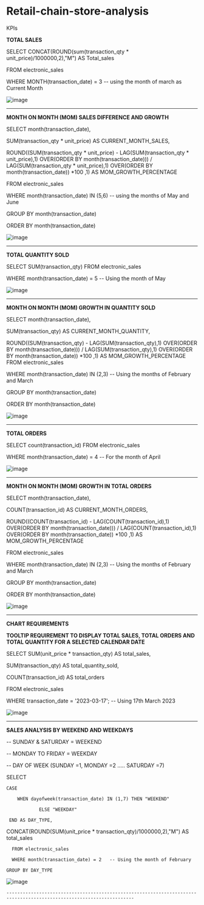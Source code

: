 # Retail-chain-store-analysis
KPIs

**TOTAL SALES**
 
SELECT CONCAT(ROUND(sum(transaction_qty * unit_price)/1000000,2),"M") AS Total_sales

FROM electronic_sales

WHERE  MONTH(transaction_date) = 3 -- using the month of march as Current Month


![image](https://github.com/user-attachments/assets/ee1a4748-258c-44ee-8ff7-f877601c524b)


--------------------------------------------------------------------------------------------------------------------------

**MONTH ON MONTH (MOM) SALES DIFFERENCE AND GROWTH**

SELECT month(transaction_date),

SUM(transaction_qty * unit_price) AS CURRENT_MONTH_SALES,

ROUND((SUM(transaction_qty * unit_price) - LAG(SUM(transaction_qty * unit_price),1) OVER(ORDER BY month(transaction_date))) / LAG(SUM(transaction_qty * unit_price),1) OVER(ORDER BY month(transaction_date)) *100 ,1) AS MOM_GROWTH_PERCENTAGE

FROM electronic_sales

WHERE month(transaction_date) IN (5,6)   -- using the months of May and June

GROUP BY month(transaction_date)

ORDER BY month(transaction_date)

![image](https://github.com/user-attachments/assets/f960394b-1a45-4d01-a7d6-41134b6b3801)

-------------------------------------------------------------------------------------------------------------------------------------

**TOTAL QUANTITY SOLD**

SELECT SUM(transaction_qty) FROM electronic_sales

WHERE month(transaction_date) = 5   -- Using the month of May

![image](https://github.com/user-attachments/assets/fb91bf75-7f75-4b99-a014-62a17aace98b)

--------------------------------------------------------------------------------------------------------------------------------

**MONTH ON MONTH (MOM) GROWTH IN QUANTITY SOLD**

SELECT month(transaction_date),

SUM(transaction_qty) AS CURRENT_MONTH_QUANTITY,

ROUND((SUM(transaction_qty) - LAG(SUM(transaction_qty),1) OVER(ORDER BY month(transaction_date))) / LAG(SUM(transaction_qty),1) OVER(ORDER BY month(transaction_date)) *100 ,1) AS MOM_GROWTH_PERCENTAGE
FROM electronic_sales

WHERE month(transaction_date) IN (2,3)   --   Using the months of February and March

GROUP BY month(transaction_date)

ORDER BY month(transaction_date)

![image](https://github.com/user-attachments/assets/2f6dac2b-3e88-4490-839a-c86de49f386b)

-------------------------------------------------------------------------------------------------------------------------------------------

**TOTAL ORDERS**

SELECT count(transaction_id) FROM electronic_sales

WHERE month(transaction_date) = 4 -- For the month of April

![image](https://github.com/user-attachments/assets/80e39ad5-2af3-4a6a-b3ee-e6e421e503e5)

--------------------------------------------------------------------------------------------------------------------------------

**MONTH ON MONTH (MOM)  GROWTH IN TOTAL ORDERS**

SELECT month(transaction_date),

COUNT(transaction_id) AS CURRENT_MONTH_ORDERS,

ROUND((COUNT(transaction_id) - LAG(COUNT(transaction_id),1) OVER(ORDER BY month(transaction_date))) / LAG(COUNT(transaction_id),1) OVER(ORDER BY month(transaction_date)) *100 ,1) AS MOM_GROWTH_PERCENTAGE

FROM electronic_sales

WHERE month(transaction_date) IN (2,3)  -- Using the months of February and March

GROUP BY month(transaction_date)

ORDER BY month(transaction_date)

![image](https://github.com/user-attachments/assets/a5f7a07e-03e8-466d-8d44-aed84fcc022c)

-----------------------------------------------------------------------------------------------------------------------------------------------

**CHART REQUIREMENTS**

**TOOLTIP REQUIREMENT TO DISPLAY TOTAL SALES, TOTAL ORDERS AND TOTAL QUANTITY FOR A SELECTED CALENDAR DATE**

SELECT SUM(unit_price * transaction_qty) AS total_sales,

SUM(transaction_qty) AS total_quantity_sold,

COUNT(transaction_id) AS total_orders

FROM  electronic_sales

WHERE    transaction_date = '2023-03-17'; -- Using 17th March 2023

![image](https://github.com/user-attachments/assets/a6a109b3-6fa2-4072-971a-02201aefe6f1)


---------------------------------------------------------------------------------------------------------------------------------------

**SALES ANALYSIS BY WEEKEND AND WEEKDAYS**

-- SUNDAY & SATURDAY = WEEKEND

-- MONDAY TO FRIDAY = WEEKDAY

 -- DAY OF WEEK (SUNDAY =1, MONDAY =2 …..  SATURDAY =7) 
 
 SELECT 
 
	CASE
 
		WHEN dayofweek(transaction_date) IN (1,7) THEN "WEEKEND"
  
          		ELSE "WEEKDAY"
            
  	 END AS DAY_TYPE,
    
  CONCAT(ROUND(SUM(unit_price * transaction_qty)/1000000,2),"M") AS total_sales
  
 	  FROM electronic_sales
    
 	  WHERE month(transaction_date) = 2   -- Using the month of February
    
   	GROUP BY DAY_TYPE


    

![image](https://github.com/user-attachments/assets/e42ef05a-c553-43eb-b41c-1e35fd8a1a18)

    ---------------------------------------------------------------------------------------------------------------------













